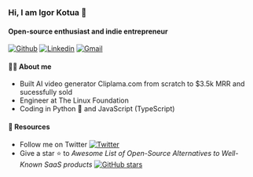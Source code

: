 ### Hi, I am Igor Kotua 👋

#### Open-source enthusiast and indie entrepreneur 

[![Github](https://img.shields.io/badge/-Github-000?style=flat&logo=Github&logoColor=white)](https://github.com/garrrikkotua)
[![Linkedin](https://img.shields.io/badge/-LinkedIn-blue?style=flat&logo=Linkedin&logoColor=white)](https://www.linkedin.com/in/igorkotua/)
[![Gmail](https://img.shields.io/badge/-Gmail-c14438?style=flat&logo=Gmail&logoColor=white)](mailto:kotuaigor@gmail.com)

#### 👨‍💻 About me

 - Built AI video generator Cliplama.com from scratch to $3.5k MRR and sucessfully sold
 - Engineer at The Linux Foundation 
 - Coding in Python 🐍 and JavaScript (TypeScript)

<!--
<p>
	<img width="50%" align="right" src="https://github-readme-stats.vercel.app/api?username=garrrikkotua&show_icons=true&hide_border=true" />
</p>

-->

#### 🔖 Resources 
- Follow me on Twitter [![Twitter](https://img.shields.io/twitter/url/https/twitter.com/garrrikkotua.svg?style=social&label=Follow%20%40garrrikkotua)](https://twitter.com/garrrikkotua)
- Give a star ⭐ to *Awesome List of Open-Source Alternatives to Well-Known SaaS products* [![GitHub stars](https://img.shields.io/github/stars/RunaCapital/awesome-oss-alternatives.svg?style=social&label=Star&maxAge=2592000)](https://GitHub.com/RunaCapital/awesome-oss-alternatives/stargazers/)
